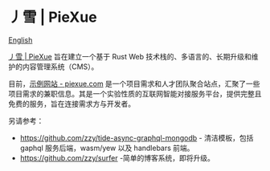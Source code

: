 # 丿雪 | PieXue

[English](./README.md)

[丿雪 | PieXue](https://piexue.com) 旨在建立一个基于 Rust Web 技术栈的、多语言的、长期升级和维护的内容管理系统（CMS）。

目前，[示例网站 - piexue.com](https://piexue.com) 是一个项目需求和人才团队聚合站点，汇聚了一些项目需求的兼职信息。其是一个实验性质的互联网智能对接服务平台，提供完整且免费的服务，旨在连接需求方与开发者。

另请参考：
- https://github.com/zzy/tide-async-graphql-mongodb - 清洁模板，包括 gaphql 服务后端，wasm/yew 以及 handlebars 前端。 
- https://github.com/zzy/surfer -简单的博客系统，即将升级。
